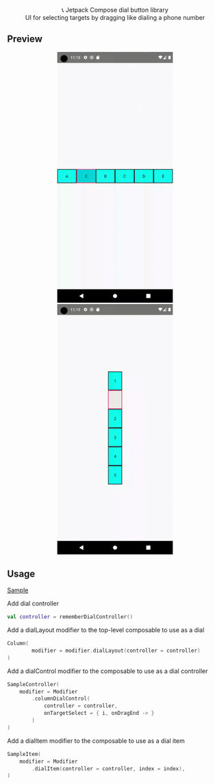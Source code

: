 <p align="center">
📞 Jetpack Compose dial button library<br>
UI for selecting targets by dragging like dialing a phone number
</p>

## Preview
<p align="center">
<img src="preview/row_dial.gif" width="270"/>
<img src="preview/column_dial.gif" width="270"/>
</p>

## Usage

[Sample](https://github.com/panax11/DialButton/blob/main/app/src/main/java/com/panax/dialbuttton/Sample.kt)

Add dial controller
```kotlin
val controller = rememberDialController()
```
Add a dialLayout modifier to the top-level composable to use as a dial
```kotlin
Column(
        modifier = modifier.dialLayout(controller = controller)
)
```

Add a dialControl modifier to the composable to use as a dial controller
```kotlin
SampleController(
    modifier = Modifier
        .columnDialControl(
            controller = controller,
            onTargetSelect = { i, onDragEnd -> }
        )
)
```

Add a dialItem modifier to the composable to use as a dial item
```kotlin
SampleItem(
    modifier = Modifier
        .dialItem(controller = controller, index = index),
)
```
